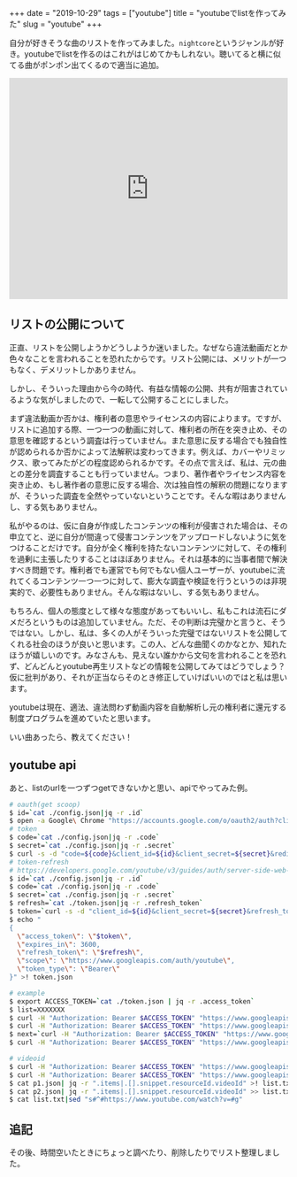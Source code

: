 +++
date = "2019-10-29"
tags = ["youtube"]
title = "youtubeでlistを作ってみた"
slug = "youtube"
+++

自分が好きそうな曲のリストを作ってみました。`nightcore`というジャンルが好き。youtubeでlistを作るのはこれがはじめてかもしれない。聴いてると横に似てる曲がポンポン出てくるので適当に追加。

<iframe width="100%" height="400" src="https://www.youtube.com/embed/videoseries?list=PLqs8DaKUViAS8LGerf7CFGr2rUtuKLP61" frameborder="0" allow="autoplay; encrypted-media" allowfullscreen></iframe>

## リストの公開について

正直、リストを公開しようかどうしようか迷いました。なぜなら違法動画だとか色々なことを言われることを恐れたからです。リスト公開には、メリットが一つもなく、デメリットしかありません。

しかし、そういった理由から今の時代、有益な情報の公開、共有が阻害されているような気がしましたので、一転して公開することにしました。

まず違法動画か否かは、権利者の意思やライセンスの内容によります。ですが、リストに追加する際、一つ一つの動画に対して、権利者の所在を突き止め、その意思を確認するという調査は行っていません。また意思に反する場合でも独自性が認められるか否かによって法解釈は変わってきます。例えば、カバーやリミックス、歌ってみたがどの程度認められるかです。その点で言えば、私は、元の曲との差分を調査することも行っていません。つまり、著作者やライセンス内容を突き止め、もし著作者の意思に反する場合、次は独自性の解釈の問題になりますが、そういった調査を全然やっていないということです。そんな暇はありませんし、する気もありません。

私がやるのは、仮に自身が作成したコンテンツの権利が侵害された場合は、その申立てと、逆に自分が間違って侵害コンテンツをアップロードしないように気をつけることだけです。自分が全く権利を持たないコンテンツに対して、その権利を過剰に主張したりすることはほぼありません。それは基本的に当事者間で解決すべき問題です。権利者でも運営でも何でもない個人ユーザーが、youtubeに流れてくるコンテンツ一つ一つに対して、膨大な調査や検証を行うというのは非現実的で、必要性もありません。そんな暇はないし、する気もありません。

もちろん、個人の態度として様々な態度があってもいいし、私もこれは流石にダメだろというものは追加していません。ただ、その判断は完璧かと言うと、そうではない。しかし、私は、多くの人がそういった完璧ではないリストを公開してくれる社会のほうが良いと思います。この人、どんな曲聞くのかなとか、知れたほうが嬉しいのです。みなさんも、見えない誰かから文句を言われることを恐れず、どんどんとyoutube再生リストなどの情報を公開してみてはどうでしょう？仮に批判があり、それが正当ならそのとき修正していけばいいのではと私は思います。

youtubeは現在、適法、違法問わず動画内容を自動解析し元の権利者に還元する制度プログラムを進めていたと思います。

いい曲あったら、教えてください！

## youtube api

あと、listのurlを一つずつgetできないかと思い、apiでやってみた例。

```sh
# oauth(get scoop)
$ id=`cat ./config.json|jq -r .id`
$ open -a Google\ Chrome "https://accounts.google.com/o/oauth2/auth?client_id=${id}&redirect_uri=http%3A%2F%2Flocalhost%2Foauth2callback&scope=https://www.googleapis.com/auth/youtube&response_type=code&access_type=offline"
# token
$ code=`cat ./config.json|jq -r .code`
$ secret=`cat ./config.json|jq -r .secret`
$ curl -s -d "code=${code}&client_id=${id}&client_secret=${secret}&redirect_uri=http://localhost/oauth2callback&grant_type=authorization_code" -X POST "https://accounts.google.com/o/oauth2/token" >! token.json
# token-refresh
# https://developers.google.com/youtube/v3/guides/auth/server-side-web-apps?hl=ja#OAuth2_Refreshing_a_Token
$ id=`cat ./config.json|jq -r .id`
$ code=`cat ./config.json|jq -r .code`
$ secret=`cat ./config.json|jq -r .secret`
$ refresh=`cat ./token.json|jq -r .refresh_token`
$ token=`curl -s -d "client_id=${id}&client_secret=${secret}&refresh_token=${refresh}&grant_type=refresh_token" https://www.googleapis.com/oauth2/v4/token|jq -r .access_token`
$ echo "
{
  \"access_token\": \"$token\",
  \"expires_in\": 3600,
  \"refresh_token\": \"$refresh\",
  \"scope\": \"https://www.googleapis.com/auth/youtube\",
  \"token_type\": \"Bearer\"
}" >! token.json

# example
$ export ACCESS_TOKEN=`cat ./token.json | jq -r .access_token`
$ list=XXXXXXX
$ curl -H "Authorization: Bearer $ACCESS_TOKEN" "https://www.googleapis.com/youtube/v3/channels?part=id&mine=true"
$ curl -H "Authorization: Bearer $ACCESS_TOKEN" "https://www.googleapis.com/youtube/v3/playlistItems?part=snippet&playlistId=${list}&maxResults=50"
$ next=`curl -H "Authorization: Bearer $ACCESS_TOKEN" "https://www.googleapis.com/youtube/v3/playlistItems?part=snippet&playlistId=PLqs8DaKUViAS8LGerf7CFGr2rUtuKLP61&maxResults=50"|jq -r .nextPageToken`
$ curl -H "Authorization: Bearer $ACCESS_TOKEN" "https://www.googleapis.com/youtube/v3/playlistItems?part=snippet&playlistId=PLqs8DaKUViAS8LGerf7CFGr2rUtuKLP61&maxResults=50&pageToken=${next}"

# videoid
$ curl -H "Authorization: Bearer $ACCESS_TOKEN" "https://www.googleapis.com/youtube/v3/playlistItems?part=snippet&playlistId=${list}&maxResults=50" >! p1.json
$ curl -H "Authorization: Bearer $ACCESS_TOKEN" "https://www.googleapis.com/youtube/v3/playlistItems?part=snippet&playlistId=PLqs8DaKUViAS8LGerf7CFGr2rUtuKLP61&maxResults=50&pageToken=${next}" >! p2.json
$ cat p1.json| jq -r ".items|.[].snippet.resourceId.videoId" >! list.txt
$ cat p2.json| jq -r ".items|.[].snippet.resourceId.videoId" >> list.txt
$ cat list.txt|sed "s#^#https://www.youtube.com/watch?v=#g"
```

## 追記

その後、時間空いたときにちょっと調べたり、削除したりでリスト整理しました。

